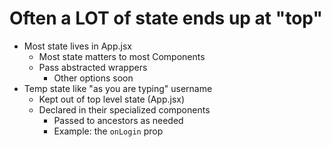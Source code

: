 # Often a LOT of state ends up at "top"
- Most state lives in App.jsx
  - Most state matters to most Components
  - Pass abstracted wrappers
    - Other options soon
- Temp state like "as you are typing" username
  - Kept out of top level state (App.jsx)
  - Declared in their specialized components
    - Passed to ancestors as needed
    - Example: the `onLogin` prop
